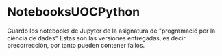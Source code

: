 # NotebooksUOCPython
Guardo los notebooks de Jupyter de la asignatura de "programació per la ciència de dades"
Estas son las versiones entregadas, es decir precorrección, por tanto pueden contener fallos.
